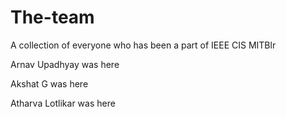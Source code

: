# The-team
A collection of everyone who has been a part of IEEE CIS MITBlr

Arnav Upadhyay was here

Akshat G was here

Atharva Lotlikar was here
